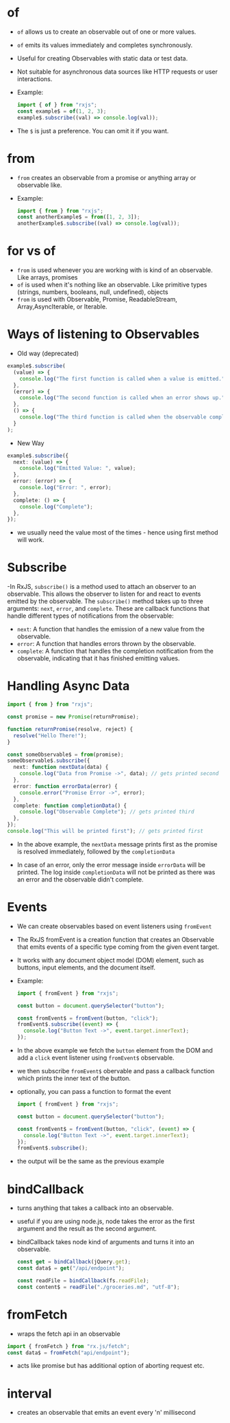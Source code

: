 # of

- `of` allows us to create an observable out of one or more values.
- `of` emits its values immediately and completes synchronously.
- Useful for creating Observables with static data or test data.
- Not suitable for asynchronous data sources like HTTP requests or user interactions.

- Example:

  ```ts
  import { of } from "rxjs";
  const example$ = of(1, 2, 3);
  example$.subscribe((val) => console.log(val));
  ```

- The `$` is just a preference. You can omit it if you want.

# from

- `from` creates an observable from a promise or anything array or observable like.

- Example:

  ```ts
  import { from } from "rxjs";
  const anotherExample$ = from([1, 2, 3]);
  anotherExample$.subscribe((val) => console.log(val));
  ```

# for vs of

- `from` is used whenever you are working with is kind of an observable. Like arrays, promises
- `of` is used when it's nothing like an observable. Like primitive types (strings, numbers, booleans, null, undefined), objects
- `from` is used with Observable, Promise, ReadableStream, Array,AsyncIterable, or Iterable.

# Ways of listening to Observables

- Old way (deprecated)

```ts
example$.subscribe(
  (value) => {
    console.log("The first function is called when a value is emitted.");
  },
  (error) => {
    console.log("The second function is called when an error shows up.");
  },
  () => {
    console.log("The third function is called when the observable completes.");
  }
);
```

- New Way

```ts
example$.subscribe({
  next: (value) => {
    console.log("Emitted Value: ", value);
  },
  error: (error) => {
    console.log("Error: ", error);
  },
  complete: () => {
    console.log("Complete");
  },
});
```

- we usually need the value most of the times - hence using first method will work.

# Subscribe

-In RxJS, `subscribe()` is a method used to attach an observer to an observable. This allows the observer to listen for and react to events emitted by the observable. The `subscribe()` method takes up to three arguments: `next`, `error`, and `complete`. These are callback functions that handle different types of notifications from the observable:

- `next`: A function that handles the emission of a new value from the observable.
- `error`: A function that handles errors thrown by the observable.
- `complete`: A function that handles the completion notification from the observable, indicating that it has finished emitting values.

# Handling Async Data

```ts
import { from } from "rxjs";

const promise = new Promise(returnPromise);

function returnPromise(resolve, reject) {
  resolve("Hello There!");
}

const someObservable$ = from(promise);
someObservable$.subscribe({
  next: function nextData(data) {
    console.log("Data from Promise ->", data); // gets printed second
  },
  error: function errorData(error) {
    console.error("Promise Error ->", error);
  },
  complete: function completionData() {
    console.log("Observable Complete"); // gets printed third
  },
});
console.log("This will be printed first"); // gets printed first
```

- In the above example, the `nextData` message prints first as the promise is resolved immediately, followed by the `completionData`

- In case of an error, only the error message inside `errorData` will be printed. The log inside `completionData` will not be printed as there was an error and the observable didn't complete.

# Events

- We can create observables based on event listeners using `fromEvent`

- The RxJS fromEvent is a creation function that creates an Observable that emits events of a specific type coming from the given event target.

- It works with any document object model (DOM) element, such as buttons, input elements, and the document itself.

- Example:

  ```ts
  import { fromEvent } from "rxjs";

  const button = document.querySelector("button");

  const fromEvent$ = fromEvent(button, "click");
  fromEvent$.subscribe((event) => {
    console.log("Button Text ->", event.target.innerText);
  });
  ```

- In the above example we fetch the `button` element from the DOM and add a `click` event listener using `fromEvent$` observable.

- we then subscribe `fromEvent$` obervable and pass a callback function which prints the inner text of the button.

- optionally, you can pass a function to format the event

  ```ts
  import { fromEvent } from "rxjs";

  const button = document.querySelector("button");

  const fromEvent$ = fromEvent(button, "click", (event) => {
    console.log("Button Text ->", event.target.innerText);
  });
  fromEvent$.subscribe();
  ```

- the output will be the same as the previous example

# bindCallback

- turns anything that takes a callback into an observable.

- useful if you are using node.js, node takes the error as the first argument and the result as the second argument.

- bindCallback takes node kind of arguments and turns it into an observable.

  ```ts
  const get = bindCallback(jQuery.get);
  const data$ = get("/api/endpoint");

  const readFile = bindCallback(fs.readFile);
  const content$ = readFile("./groceries.md", "utf-8");
  ```

# fromFetch

- wraps the fetch api in an observable

```ts
import { fromFetch } from "rx.js/fetch";
const data$ = fromFetch("api/endpoint");
```

- acts like promise but has additional option of aborting request etc.

# interval

- creates an observable that emits an event every 'n' millisecond
